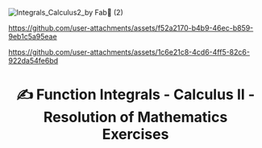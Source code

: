 ![Integrals_Calculus2_by Fab🚀 (2)](https://github.com/user-attachments/assets/8cee1a6f-8377-4d60-bf47-ae6dec56102e)


https://github.com/user-attachments/assets/f52a2170-b4b9-46ec-b859-9eb1c5a95eae

https://github.com/user-attachments/assets/1c6e21c8-4cd6-4ff5-82c6-922da54fe6bd





# <p align="center"> ✍️ Function Integrals - Calculus II - Resolution of Mathematics Exercises
